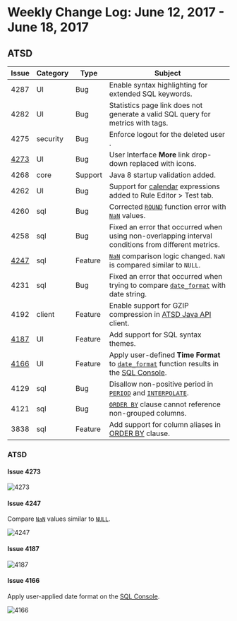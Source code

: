 # Weekly Change Log: June 12, 2017 - June 18, 2017

## ATSD

| Issue| Category    | Type    | Subject              |
|------|-------------|---------|----------------------|
| 4287 | UI | Bug | Enable syntax highlighting for extended SQL keywords. |
| 4282 | UI | Bug | Statistics page link does not generate a valid SQL query for metrics with tags. |
| 4275 | security | Bug | Enforce logout for the deleted user .|
| [4273](#issue-4273) | UI | Bug | User Interface **More** link drop-down replaced with icons. |
| 4268 | core | Support | Java 8 startup validation added. |
| 4262 | UI | Bug | Support for [calendar](../../shared/calendar.md) expressions added to Rule Editor > Test tab. |
| 4260 | sql | Bug | Corrected [`ROUND`](../../sql/README.md#mathematical-functions) function error with [`NaN`](../../sql/README.md#not-a-number-nan) values.|
| 4258 | sql | Bug | Fixed an error that occurred when using non-overlapping interval conditions from different metrics. |
| [4247](#issue-4247) | sql | Feature | [`NaN`](../../sql/README.md#not-a-number-nan) comparison logic changed. `NaN` is compared similar to `NULL`. |
| 4231 | sql | Bug | Fixed an error that occurred when trying to compare [`date_format`](../../sql/README.md#date_format) with date string. |
| 4192 | client | Feature | Enable support for GZIP compression in [ATSD Java API](https://github.com/axibase/atsd-api-java) client. |
| [4187](#issue-4187) | UI | Feature | Add support for SQL syntax themes. |
| [4166](#issue-4166) | UI | Feature | Apply user-defined **Time Format** to [`date_format`](../../sql/README.md#date_format) function results in the [SQL Console](../../sql/sql-console.md). |
| 4129 | sql | Bug | Disallow non-positive period in [`PERIOD`](../../sql/README.md#period) and [`INTERPOLATE`](../../sql/README.md#interpolation). |
| 4121 | sql | Bug | [`ORDER BY`](../../sql/README.md#ordering) clause cannot reference non-grouped columns. |
| 3838 | sql | Feature | Add support for column aliases in [ORDER BY](../../sql/README.md#ordering) clause. |

### ATSD

#### Issue 4273

![4273](./Images/4273.png)

#### Issue 4247

Compare [`NaN`](../../sql/README.md#not-a-number-nan) values similar to [`NULL`](../../sql/README.md#null).

![4247](./Images/4247.png)

#### Issue 4187

![4187](./Images/4187.png)

#### Issue 4166

Apply user-applied date format on the [SQL Console](../../sql/sql-console.md).

![4166](./Images/4166.png)